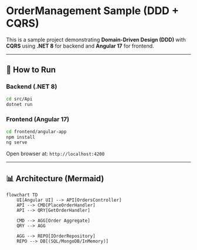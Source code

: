 # OrderManagement Sample (DDD + CQRS)

This is a sample project demonstrating **Domain-Driven Design (DDD)** with **CQRS** using **.NET 8** for backend and **Angular 17** for frontend.

---

## 🚀 How to Run

### Backend (.NET 8)
```bash
cd src/Api
dotnet run
```

### Frontend (Angular 17)
```bash
cd frontend/angular-app
npm install
ng serve
```

Open browser at: `http://localhost:4200`

---

## 📊 Architecture (Mermaid)

```mermaid
flowchart TD
    UI[Angular UI] --> API[OrdersController]
    API --> CMD[PlaceOrderHandler]
    API --> QRY[GetOrderHandler]

    CMD --> AGG[Order Aggregate]
    QRY --> AGG

    AGG --> REPO[IOrderRepository]
    REPO --> DB[(SQL/MongoDB/InMemory)]
```
